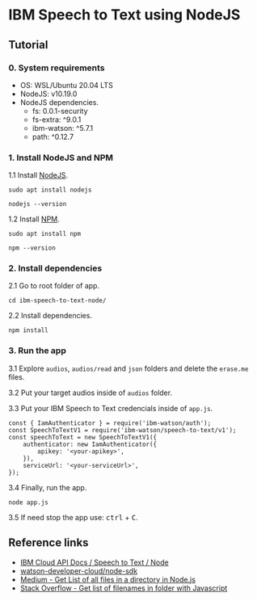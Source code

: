 # IBM Speech to Text using NodeJS

## Tutorial

### 0. System requirements
* OS: WSL/Ubuntu 20.04 LTS
* NodeJS: v10.19.0
* NodeJS dependencies.
    * fs: 0.0.1-security
    * fs-extra: ^9.0.1
    * ibm-watson: ^5.7.1
    * path: ^0.12.7

### 1. Install NodeJS and NPM
1.1 Install [NodeJS](https://nodejs.org/en/).
```
sudo apt install nodejs
```
```
nodejs --version
```

1.2 Install [NPM](https://www.npmjs.com/).
```
sudo apt install npm
```
```
npm --version
```

### 2. Install dependencies
2.1 Go to root folder of app.
```
cd ibm-speech-to-text-node/
```

2.2 Install dependencies.
```
npm install
```

### 3. Run the app
3.1 Explore `audios`, `audios/read` and `json` folders and delete the `erase.me` files.

3.2 Put your target audios inside of `audios` folder.

3.3 Put your IBM Speech to Text credencials inside of `app.js`.
```
const { IamAuthenticator } = require('ibm-watson/auth');
const SpeechToTextV1 = require('ibm-watson/speech-to-text/v1');
const speechToText = new SpeechToTextV1({
    authenticator: new IamAuthenticator({
        apikey: '<your-apikey>',
    }),
    serviceUrl: '<your-serviceUrl>',
});
```

3.4 Finally, run the app.
```
node app.js
```

3.5 If need stop the app use: <kbd>ctrl</kbd> + <kbd>C</kbd>.

## Reference links
* [IBM Cloud API Docs / Speech to Text / Node](https://cloud.ibm.com/apidocs/speech-to-text?code=node)
* [watson-developer-cloud/node-sdk](https://github.com/watson-developer-cloud/node-sdk/blob/master/examples/speech_to_text.v1.js)
* [Medium - Get List of all files in a directory in Node.js](https://medium.com/stackfame/get-list-of-all-files-in-a-directory-in-node-js-befd31677ec5)
* [Stack Overflow - Get list of filenames in folder with Javascript](https://stackoverflow.com/questions/31274329/get-list-of-filenames-in-folder-with-javascript)